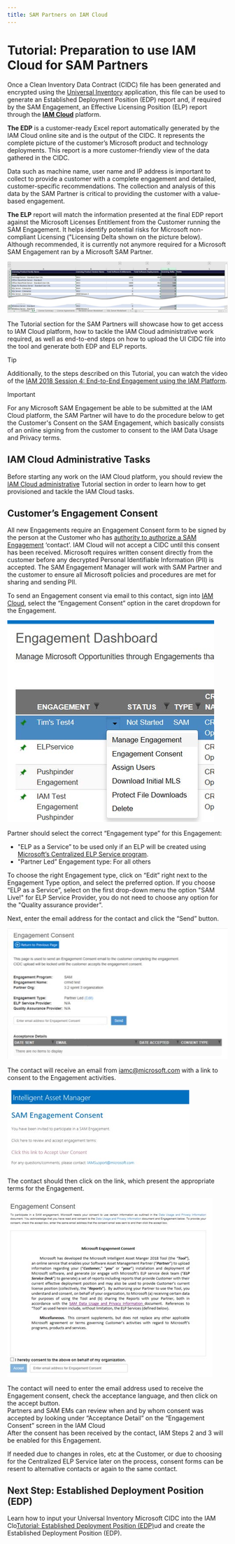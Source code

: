 ```yaml
---
title: SAM Partners on IAM Cloud
---
```

# Tutorial: Preparation to use IAM Cloud for SAM Partners

Once a Clean Inventory Data Contract (CIDC) file has been generated and encrypted using the [Universal Inventory](../../Overview/UI.md) application, this file can be used to generate an Established Deployment Position (EDP) report and, if required by the SAM Engagement, an Effective Licensing Position (ELP) report through the [**IAM Cloud**](https://www.intelligentassetmanager.com/) platform.

**The EDP** is a customer-ready Excel report automatically generated by the IAM Cloud online site and is the output of the CIDC. It represents the complete picture of the customer’s Microsoft product and technology deployments. This report is a more customer-friendly view of the data gathered in the CIDC.

Data such as machine name, user name and IP address is important to collect to provide a customer with a complete engagement and detailed, customer-specific recommendations. The collection and analysis of this data by the SAM Partner is critical to providing the customer with a value-based engagement.

**The ELP** report will match the information presented at the final EDP report against the Microsoft Licenses Entitlement from the Customer running the SAM Engagement. It helps identify potential risks for Microsoft non-compliant Licensing ("Licensing Delta shown on the picture below). Although recommended, it is currently not anymore required for a Microsoft SAM Engagement ran by a Microsoft SAM Partner.

![ELP Report IAM Cloud sample report](media/ELP-Report-screenshot.jpg)

The Tutorial section for the SAM Partners will showcase how to get access to IAM Cloud platform, how to tackle the IAM Cloud administrative work required, as well as end-to-end steps on how to upload the UI CIDC file into the tool and generate both EDP and ELP reports.

>[!TIP]
> Additionally, to the steps described on this Tutorial, you can watch the video of the [IAM 2018 Session 4: End-to-End Engagement using the IAM Platform](https://aka.ms/iamsession4).

>[!IMPORTANT]
> For any Microsoft SAM Engagement be able to be submitted at the IAM Cloud platform, the SAM Partner will have to do the procedure below to get the Customer's Consent on the SAM Engagement, which basically consists of an online signing from the customer to consent to the IAM Data Usage and Privacy terms.

## IAM Cloud Administrative Tasks

Before starting any work on the IAM Cloud platform, you should review the [IAM Cloud administrative](SAM-Partner-admin.md) Tutorial section in order to learn how to get provisioned and tackle the IAM Cloud tasks.

## Customer’s Engagement Consent

All new Engagements require an Engagement Consent form to be signed by the person at the Customer who has <ins>authority to authorize a SAM Engagement</ins> ‘contact’. IAM Cloud will not accept a CIDC until this consent has been received. Microsoft requires written consent directly from the customer before any decrypted Personal Identifiable Information (PII) is accepted. The SAM Engagement Manager will work with SAM Partner and the customer to ensure all Microsoft policies and procedures are met for sharing and sending PII.

To send an Engagement consent via email to this contact, sign into [IAM Cloud](https://www.intelligentassetmanager.com/), select the “Engagement Consent” option in the caret dropdown for the Engagement.

![Engagement Dashboard example on IAM Cloud](media/Engagement-Dashboard.jpg)

Partner should select the correct “Engagement type” for this Engagement:

- "ELP as a Service” to be used only if an ELP will be created using [Microsoft’s Centralized ELP Service program](ELPS.md).
- "Partner Led” Engagement type: For all others

To choose the right Engagement type, click on “Edit” right next to the Engagement Type option, and select the preferred option. If you choose “ELP as a Service”, select on the first drop-down menu the option "SAM Live!" for ELP Service Provider, you do not need to choose any option for the "Quality assurance provider".

Next, enter the email address for the contact and click the “Send” button.

![Engagement Consent Send on IAM Cloud](media/Engagement-Consent-Send.jpg)

The contact will receive an email from iamc@microsoft.com with a link to consent to the Engagement activities.

![Engagement Consent Email on IAM Cloud](media/Engagement-Consent-Email.jpg)

The contact should then click on the link, which present the appropriate terms for the Engagement.

![Engagement Consent Sign on IAM Cloud](media/Engagement-Consent-Sign.jpg)

The contact will need to enter the email address used to receive the Engagement consent, check the acceptance language, and then click on the accept button.  
Partners and SAM EMs can review when and by whom consent was accepted by looking under “Acceptance Detail” on the “Engagement Consent” screen in the IAM Cloud  
After the consent has been received by the contact, IAM Steps 2 and 3 will be enabled for this Engagement.

If needed due to changes in roles, etc at the Customer, or due to choosing for the Centralized ELP Service later on the process, consent forms can be resent to alternative contacts or again to the same contact.

## Next Step: Established Deployment Position (EDP)

Learn how to input your Universal Inventory Microsoft CIDC into the IAM Clo[Tutorial: Established Deployment Position (EDP)](EDP.md)ud and create the Established Deployment Position (EDP).